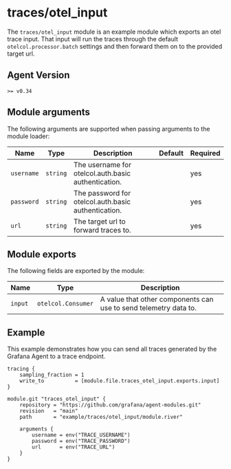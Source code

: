 # traces/otel_input

The `traces/otel_input` module is an example module which exports an otel trace
input. That input will run the traces through the default
`otelcol.processor.batch` settings and then forward them on to the provided
target url.

## Agent Version

`>= v0.34`

## Module arguments

The following arguments are supported when passing arguments to the module
loader:

| Name | Type | Description | Default | Required
| ---- | ---- | ----------- | ------- | --------
| `username` | `string` | The username for otelcol.auth.basic authentication. | | yes
| `password` | `string` | The password for otelcol.auth.basic authentication. | | yes
| `url`      | `string` | The target url to forward traces to. | | yes

## Module exports

The following fields are exported by the module:

| Name | Type | Description
| ---- | ---- | -----------
| `input` | `otelcol.Consumer` | A value that other components can use to send telemetry data to.

## Example

This example demonstrates how you can send all traces generated by the Grafana
Agent to a trace endpoint.

```river
tracing {
	sampling_fraction = 1
	write_to          = [module.file.traces_otel_input.exports.input]
}

module.git "traces_otel_input" {
	repository = "https://github.com/grafana/agent-modules.git"
	revision   = "main"
	path       = "example/traces/otel_input/module.river"

	arguments {
		username = env("TRACE_USERNAME")
		password = env("TRACE_PASSWORD")
		url      = env("TRACE_URL")
	}
}

```
